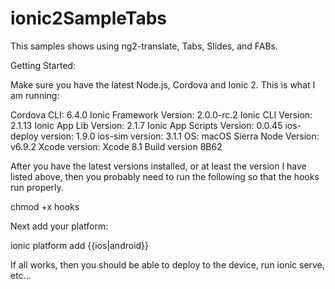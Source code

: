 # ionic2SampleTabs
This samples shows using ng2-translate, Tabs, Slides, and FABs.


Getting Started:

Make sure you have the latest Node.js, Cordova and Ionic 2.  This is what I am running:

Cordova CLI: 6.4.0 
Ionic Framework Version: 2.0.0-rc.2
Ionic CLI Version: 2.1.13
Ionic App Lib Version: 2.1.7
Ionic App Scripts Version: 0.0.45
ios-deploy version: 1.9.0 
ios-sim version: 3.1.1 
OS: macOS Sierra
Node Version: v6.9.2
Xcode version: Xcode 8.1 Build version 8B62

After you have the latest versions installed, or at least the version I have listed above, then you probably need to run the following so that the hooks run properly.

chmod +x hooks

Next add your platform:

ionic platform add {{ios|android}}

If all works, then you should be able to deploy to the device, run ionic serve, etc...
